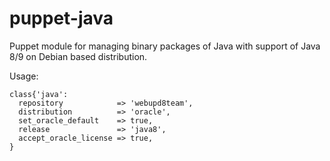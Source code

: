 # puppet-java

Puppet module for managing binary packages of Java with support of Java 8/9 on Debian based distribution.

Usage:
```puppet
class{'java':
  repository            => 'webupd8team',
  distribution          => 'oracle',
  set_oracle_default    => true,
  release               => 'java8',
  accept_oracle_license => true,
}
```
